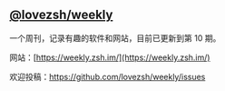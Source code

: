 ## [@lovezsh/weekly](https://github.com/lovezsh/weekly)

一个周刊，记录有趣的软件和网站，目前已更新到第 10 期。

网站：[https://weekly.zsh.im/](https://weekly.zsh.im/)

欢迎投稿：https://github.com/lovezsh/weekly/issues
